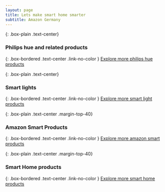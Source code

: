 ```yaml
---
layout: page
title: Lets make smart home smarter
subtitle: Amazon Germany
---
```


{: .box-plain .text-center}
### Philips hue and related products

<script type="text/javascript">amzn_assoc_ad_type ="responsive_search_widget"; amzn_assoc_tracking_id ="huehello09-21"; amzn_assoc_marketplace ="amazon"; amzn_assoc_region ="DE"; amzn_assoc_placement =""; amzn_assoc_search_type = "search_widget";amzn_assoc_width ="auto"; amzn_assoc_height ="auto"; amzn_assoc_default_search_category =""; amzn_assoc_default_search_key ="philips hue";amzn_assoc_theme ="light"; amzn_assoc_bg_color ="FFFFFF"; </script><script src="//z-eu.amazon-adsystem.com/widgets/q?ServiceVersion=20070822&Operation=GetScript&ID=OneJS&WS=1&Marketplace=DE"></script>

{: .box-bordered .text-center .link-no-color }
[Explore more philips hue products]()

{: .box-plain .text-center}
### Smart lights
<script type="text/javascript">amzn_assoc_ad_type ="responsive_search_widget"; amzn_assoc_tracking_id ="huehello09-21"; amzn_assoc_marketplace ="amazon"; amzn_assoc_region ="DE"; amzn_assoc_placement =""; amzn_assoc_search_type = "search_widget";amzn_assoc_width ="auto"; amzn_assoc_height ="auto"; amzn_assoc_default_search_category =""; amzn_assoc_default_search_key ="smart light";amzn_assoc_theme ="light"; amzn_assoc_bg_color ="FFFFFF"; </script><script src="//z-eu.amazon-adsystem.com/widgets/q?ServiceVersion=20070822&Operation=GetScript&ID=OneJS&WS=1&Marketplace=DE"></script>

{: .box-bordered .text-center .link-no-color }
[Explore more smart light products]()


{: .box-plain .text-center .margin-top-40}
### Amazon Smart Products

<script type="text/javascript">amzn_assoc_ad_type ="responsive_search_widget"; amzn_assoc_tracking_id ="huehello09-21"; amzn_assoc_marketplace ="amazon"; amzn_assoc_region ="DE"; amzn_assoc_placement =""; amzn_assoc_search_type = "search_widget";amzn_assoc_width ="auto"; amzn_assoc_height ="auto"; amzn_assoc_default_search_category =""; amzn_assoc_default_search_key ="amazon smart devices";amzn_assoc_theme ="light"; amzn_assoc_bg_color ="FFFFFF"; </script><script src="//z-eu.amazon-adsystem.com/widgets/q?ServiceVersion=20070822&Operation=GetScript&ID=OneJS&WS=1&Marketplace=DE"></script>

<script type="text/javascript">amzn_assoc_ad_type ="responsive_search_widget"; amzn_assoc_tracking_id ="huehello09-21"; amzn_assoc_marketplace ="amazon"; amzn_assoc_region ="DE"; amzn_assoc_placement =""; amzn_assoc_search_type = "search_widget";amzn_assoc_width ="auto"; amzn_assoc_height ="auto"; amzn_assoc_default_search_category =""; amzn_assoc_default_search_key ="amazon kindle";amzn_assoc_theme ="light"; amzn_assoc_bg_color ="FFFFFF"; </script><script src="//z-eu.amazon-adsystem.com/widgets/q?ServiceVersion=20070822&Operation=GetScript&ID=OneJS&WS=1&Marketplace=DE"></script>

{: .box-bordered .text-center .link-no-color }
[Explore more amazon smart products]()


{: .box-plain .text-center .margin-top-40}
### Smart Home products

<script type="text/javascript">amzn_assoc_ad_type ="responsive_search_widget"; amzn_assoc_tracking_id ="huehello09-21"; amzn_assoc_marketplace ="amazon"; amzn_assoc_region ="DE"; amzn_assoc_placement =""; amzn_assoc_search_type = "search_widget";amzn_assoc_width ="auto"; amzn_assoc_height ="auto"; amzn_assoc_default_search_category =""; amzn_assoc_default_search_key ="SMART HOME";amzn_assoc_theme ="light"; amzn_assoc_bg_color ="FFFFFF"; </script><script src="//z-eu.amazon-adsystem.com/widgets/q?ServiceVersion=20070822&Operation=GetScript&ID=OneJS&WS=1&Marketplace=DE"></script>

{: .box-bordered .text-center .link-no-color }
[Explore more smart home products]()
